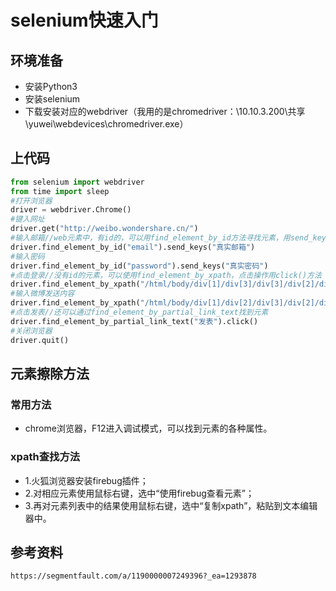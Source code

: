 # selenium快速入门

## 环境准备
- 安装Python3
- 安装selenium
- 下载安装对应的webdriver（我用的是chromedriver：\\10.10.3.200\共享\yuwei\webdevices\chromedriver.exe）

## 上代码
```python
from selenium import webdriver
from time import sleep
#打开浏览器
driver = webdriver.Chrome()
#键入网址
driver.get("http://weibo.wondershare.cn/")
#输入邮箱//web元素中，有id的，可以用find_element_by_id方法寻找元素，用send_keys方法输入文本
driver.find_element_by_id("email").send_keys("真实邮箱")
#输入密码
driver.find_element_by_id("password").send_keys("真实密码")
#点击登录//没有id的元素，可以使用find_element_by_xpath，点击操作用click()方法
driver.find_element_by_xpath("/html/body/div[1]/div[3]/div[3]/div[2]/div[2]/form/div/button").click()
#输入微博发送内容
driver.find_element_by_xpath("/html/body/div[1]/div[2]/div[3]/div[2]/div[1]/div[1]/div/div[1]/div[1]/div/textarea").send_keys("#感恩2016感谢有你 感谢MG测试部的小伙伴们")
#点击发表//还可以通过find_element_by_partial_link_text找到元素
driver.find_element_by_partial_link_text("发表").click()
#关闭浏览器
driver.quit()
```

## 元素擦除方法

### 常用方法
- chrome浏览器，F12进入调试模式，可以找到元素的各种属性。

### xpath查找方法
- 1.火狐浏览器安装firebug插件；
- 2.对相应元素使用鼠标右键，选中“使用firebug查看元素”；
- 3.再对元素列表中的结果使用鼠标右键，选中“复制xpath”，粘贴到文本编辑器中。

## 参考资料
```
https://segmentfault.com/a/1190000007249396?_ea=1293878

```
